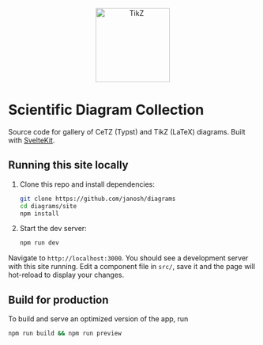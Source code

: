<p align="center">
  <img src="../assets/favicon.svg" alt="TikZ" height=150>
</p>

# Scientific Diagram Collection

Source code for gallery of CeTZ (Typst) and TikZ (LaTeX) diagrams. Built with [SvelteKit](https://kit.svelte.dev).

## Running this site locally

1. Clone this repo and install dependencies:

   ```sh
   git clone https://github.com/janosh/diagrams
   cd diagrams/site
   npm install
   ```

2. Start the dev server:

   ```sh
   npm run dev
   ```

Navigate to `http://localhost:3000`. You should see a development server with this site running. Edit a component file in `src/`, save it and the page will hot-reload to display your changes.

## Build for production

To build and serve an optimized version of the app, run

```sh
npm run build && npm run preview
```
